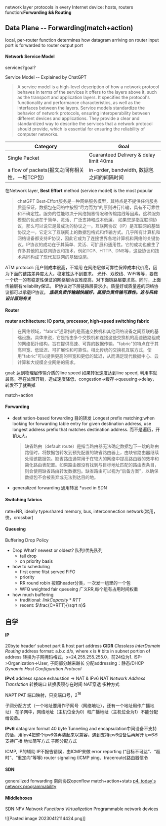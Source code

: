 network layer protocols in every Internet device: hosts, routers
function:**Forwarding && Routing**

## Data Plane -- Forwarding(match+action)
local, per-router function
determines how datagram arriving on router input port is forwarded to router output port

#### Network Service Model
services?goal?

Service Model -- Explained by ChatGPT
>A service model is a high-level description of how a network protocol behaves in terms of the services it offers to the layers above it, such as the transport and application layers. It specifies the protocol's functionality and performance characteristics, as well as the interfaces between the layers. Service models standardize the behavior of network protocols, ensuring interoperability between different devices and applications. They provide a clear and standardized way to describe the services that a network protocol should provide, which is essential for ensuring the reliability of computer networks.

|Category|Goal|
|---|---|
|Single Packet| Guaranteed Delivery & delay limit 40ms|
|a flow of packets(报文之间有相关性，一堆TCP包)|in-order, bandwidth, 数据包之间的间隔时间|

在Network layer, **Best Effort** method (service model) is the most popular
>chatGPT
>Best-Effort服务是一种网络服务模型，其特点是不提供任何服务质量保证，数据包在网络中按照“尽力而为”的原则进行传输，具有不可靠性和不确定性。服务的性能取决于网络拥塞情况和传输路线等因素。这种服务模型的优点在于简单、灵活、广泛支持和成本低廉。
>如果您是指互联网协议，那么可以说它是最成功的协议之一。互联网协议（IP）是互联网的基础协议之一，它定义了互联网上的数据包格式和传输方式。几乎所有计算机和网络设备都支持IP协议，因此它成为了连接世界各地计算机和网络的关键协议。IP协议的成功在于其简单、灵活、可扩展和通用性。它的成功也催生了许多其他的互联网协议和技术，例如TCP、HTTP、DNS等，这些协议和技术共同构成了现代互联网的基础设施。

ATM protocol: 用户侧成本很高，不常用
在网络层做可靠性保障成本代价高，因为下面的链路差异度太大，稳定性达不到要求。
光纤、双绞线、WiFi等等，要做一个统一的有稳定性保证的网络层协议难度高，对下面链路层要求高。同时，上面传输层有reliability保证。
IP协议对下层链路层要求小。质量好或质量差的网络协议都可以承载IP协议。
***底层负责传输越快越好，高层负责传输可靠性。这与系统设计原则有关***

#### Router
**router architecture: IO ports, processor, high-speed switching fabric**
>在网络领域，"fabric"通常指的是高速交换机和其他网络设备之间互联的基础设施。具体来说，它是指由多个交换机和连接这些交换机的高速链路组成的网络拓扑结构，旨在提供高速、可靠的数据传输。"fabric"的特点在于其高带宽、低延迟、可扩展性和可靠性。相比传统的交换机互联方式，使用"fabric"可以提供更高的带宽和更低的延迟，从而满足现代数据中心、云计算和大规模企业网络的需求。


goal: 达到物理层传输介质的line speed
如果转发速度达到line speed, 利用率就最高，存在处理开销，造成速度降低，congestion->缓存->queueing->delay，转发不了就丢掉

match+action

#### Forwarding
- destination-based forwarding 目的转发
	Longest prefix matching:when looking for forwarding table entry for given destination address, use longest address prefix that matches destination address.
	而不是遍历，开销太大。

	>缺省路由（default route）是指当路由器无法确定数据包下一跳的路由路径时，将数据包转发到预先配置的缺省路由器上，由缺省路由器继续处理该数据包。缺省路由通常用于在较大的网络中提高路由器的效率和简化路由表配置。如果路由器没有找到与目标地址匹配的路由表条目，则会使用缺省路由转发数据包。缺省路由可以视为“后备方案”，以确保数据包不会被丢弃或无法到达目的地。

- generalized forwarding 通用转发 *used in SDN

#### Switching fabrics
rate=NR, ideally
type:shared memory, bus, interconnection network(常用，快，crossbar)

#### Queueing
Buffering
Drop Policy
- Drop What? newest or oldest? 队列/优先队列
	- tail drop
	- on priority basis
- how to scheduling
	- first come fitst served FIFO
	- priority
	- RR round robin 按照header分类，一次发一组里的一个包
	-  WFQ weighted fair queueing 广义RR,每个组有占用时间权重
- how much buffering
	- traditional: $link Capacity*RTT$
	- recent: $\frac{C*RTT}{\sqrt n}$

## 自学

#### IP
20byte header‘
subnet part & host part
address **CIDR** *Classless InterDomain Routing* 
address format: a.b.c.d/x, where x is # bits in subnet portion of address
转换为子网掩码格式，x=24,255.255.255.0，前24位为1.
ISP->Organization->User, 子网部分越来越长
分配addressing：静态/DHCP *Dynamic Host Configuration Protocol*

**IPv4** address space exhaustion -> NAT & IPv6
NAT *Network Address Translation* 转换端口 转换表项存在时间
NAT穿透 多种方式

NAPT PAT
端口映射，只变端口号，$2^{16}$

子网分配方式（一个地址要用作子网号（网络地址），还有一个地址用作广播地址）
在子网中，网络地址（主机位全为0）和广播地址（主机位全为1）不能分配给设备。

**IPv6**
datagram format 40 byte
Tunneling and encapsulation中间设备不支持的话，用Ipv4把整个ipv6包再装起来以兼容，遇到支持ipv6设备后再解开
ipv6不支持广播
地址简写方式
子网分配方式

ICMP, IP的辅助
IP不报告错误，由ICMP来做
error reporting (“目标不可达”、“超时”、“重定向”等等)
router signaling (ICMP ping、traceroute)路由器信令

#### SDN
generalized forwarding
南向协议openflow match+action+stats
[p4, today's network programmability](https://p4.org/)

#### Middleboxes
SDN NFV *Network Functions Virtualization* 
Programmable network devices

![[Pasted image 20230412114424.png]]
